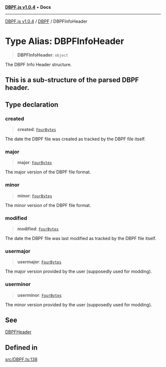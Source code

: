 [**DBPF.js v1.0.4**](../../README.md) • **Docs**

***

[DBPF.js v1.0.4](../../README.md) / [DBPF](../README.md) / DBPFInfoHeader

# Type Alias: DBPFInfoHeader

> **DBPFInfoHeader**: `object`

The DBPF Info Header structure.

This is a sub-structure of the parsed DBPF header.
-

## Type declaration

### created

> **created**: [`FourBytes`](../../BufferStore/type-aliases/FourBytes.md)

The date the DBPF file was created as tracked by the DBPF file itself.

### major

> **major**: [`FourBytes`](../../BufferStore/type-aliases/FourBytes.md)

The major version of the DBPF file format.

### minor

> **minor**: [`FourBytes`](../../BufferStore/type-aliases/FourBytes.md)

The minor version of the DBPF file format.

### modified

> **modified**: [`FourBytes`](../../BufferStore/type-aliases/FourBytes.md)

The date the DBPF file was last modified as tracked by the DBPF file itself.

### usermajor

> **usermajor**: [`FourBytes`](../../BufferStore/type-aliases/FourBytes.md)

The major version provided by the user (supposedly used for modding).

### userminor

> **userminor**: [`FourBytes`](../../BufferStore/type-aliases/FourBytes.md)

The minor version provided by the user (supposedly used for modding).

## See

[DBPFHeader](DBPFHeader.md)

## Defined in

[src/DBPF.ts:138](https://github.com/anonhostpi/DBPF.js/blob/e569a7b6dd4749dd61bb4dc9869d762307968221/src/DBPF.ts#L138)
